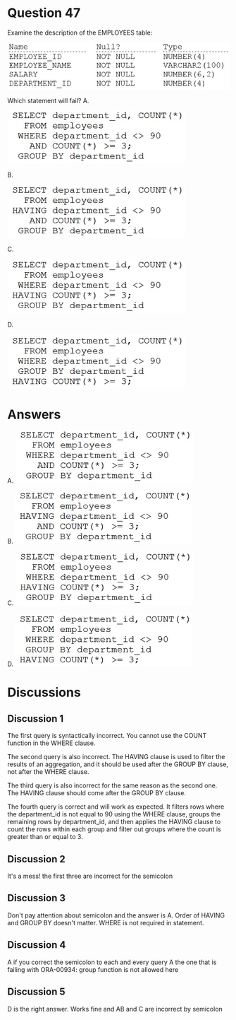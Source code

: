 # Question 47
Examine the description of the EMPLOYEES table:

![](../images/0003100001.png)
		
Which statement will fail?
A.

![](../images/0003100002.png)
		
B.

![](../images/0003100003.png)
		
C.

![](../images/0003100004.png)
		
D.

![](../images/0003200001.png)
		

# Answers
A. 
![](../images/0003100002.png)
		

B. 
![](../images/0003100003.png)
		

C. 
![](../images/0003100004.png)
		

D. 
![](../images/0003200001.png)
		

# Discussions
## Discussion 1
The first query is syntactically incorrect. You cannot use the COUNT function in the WHERE clause.

The second query is also incorrect. The HAVING clause is used to filter the results of an aggregation, and it should be used after the GROUP BY clause, not after the WHERE clause.

The third query is also incorrect for the same reason as the second one. The HAVING clause should come after the GROUP BY clause.

The fourth query is correct and will work as expected. It filters rows where the department_id is not equal to 90 using the WHERE clause, groups the remaining rows by department_id, and then applies the HAVING clause to count the rows within each group and filter out groups where the count is greater than or equal to 3.

## Discussion 2
It's a mess! the first three are incorrect for the semicolon

## Discussion 3
Don't pay attention about semicolon and the answer is A.
Order of HAVING and GROUP BY doesn't matter. 
WHERE is not required in statement.

## Discussion 4
A
if you correct the semicolon to each and every query A the one that is failing with ORA-00934: group function is not allowed here

## Discussion 5
D is the right answer. Works fine and AB and C are incorrect by semicolon

